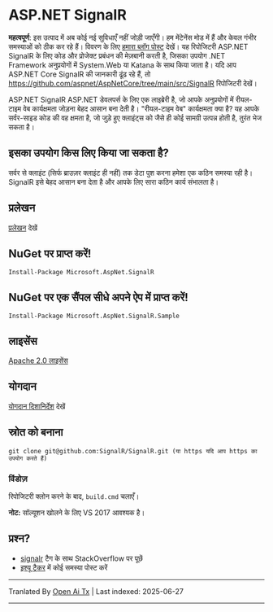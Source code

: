 # ASP.NET SignalR 

**महत्वपूर्ण**: इस उत्पाद में अब कोई नई सुविधाएँ नहीं जोड़ी जाएँगी। हम मेंटेनेंस मोड में हैं और केवल गंभीर समस्याओं को ठीक कर रहे हैं। विवरण के लिए [हमारा ब्लॉग पोस्ट](https://devblogs.microsoft.com/aspnet/the-future-of-asp-net-signalr/) देखें। 
यह रिपोजिटरी ASP.NET SignalR के लिए कोड और प्रोजेक्ट प्रबंधन की मेज़बानी करती है, जिसका उपयोग .NET Framework अनुप्रयोगों में System.Web या Katana के साथ किया जाता है। यदि आप ASP.NET Core SignalR की जानकारी ढूंढ रहे हैं, तो https://github.com/aspnet/AspNetCore/tree/main/src/SignalR रिपोजिटरी देखें।

ASP.NET SignalR ASP.NET डेवलपर्स के लिए एक लाइब्रेरी है, जो आपके अनुप्रयोगों में रीयल-टाइम वेब कार्यक्षमता जोड़ना बेहद आसान बना देती है। "रीयल-टाइम वेब" कार्यक्षमता क्या है? यह आपके सर्वर-साइड कोड की वह क्षमता है, जो जुड़े हुए क्लाइंट्स को जैसे ही कोई सामग्री उत्पन्न होती है, तुरंत भेज सकता है।

## इसका उपयोग किस लिए किया जा सकता है?
सर्वर से क्लाइंट (सिर्फ ब्राउज़र क्लाइंट ही नहीं) तक डेटा पुश करना हमेशा एक कठिन समस्या रही है। SignalR इसे बेहद आसान बना देता है और आपके लिए सारा कठिन कार्य संभालता है।

## प्रलेखन
[प्रलेखन](https://docs.microsoft.com/aspnet/signalr/overview/getting-started/introduction-to-signalr) देखें

## NuGet पर प्राप्त करें!

    Install-Package Microsoft.AspNet.SignalR

## NuGet पर एक सैंपल सीधे अपने ऐप में प्राप्त करें!

    Install-Package Microsoft.AspNet.SignalR.Sample
	
## लाइसेंस
[Apache 2.0 लाइसेंस](https://github.com/SignalR/SignalR/blob/main/LICENSE.txt)

## योगदान

[योगदान दिशानिर्देश](https://github.com/SignalR/SignalR/blob/main/CONTRIBUTING.md) देखें

## स्रोत को बनाना

```
git clone git@github.com:SignalR/SignalR.git (या https यदि आप https का उपयोग करते हैं)
```

### विंडोज़
रिपोजिटरी क्लोन करने के बाद, `build.cmd` चलाएँ।

**नोट:** सॉल्यूशन खोलने के लिए VS 2017 आवश्यक है।

## प्रश्न?
* [signalr](https://stackoverflow.com/questions/tagged/signalr) टैग के साथ StackOverflow पर पूछें
* [इश्यू ट्रैकर](https://github.com/SignalR/SignalR/issues) में कोई समस्या पोस्ट करें

---

Tranlated By [Open Ai Tx](https://github.com/OpenAiTx/OpenAiTx) | Last indexed: 2025-06-27

---